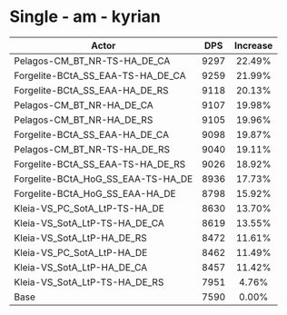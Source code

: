 # Single - am - kyrian
| Actor | DPS | Increase |
|---|:---:|:---:|
|Pelagos-CM_BT_NR-TS-HA_DE_CA|9297|22.49%|
|Forgelite-BCtA_SS_EAA-TS-HA_DE_CA|9259|21.99%|
|Forgelite-BCtA_SS_EAA-HA_DE_RS|9118|20.13%|
|Pelagos-CM_BT_NR-HA_DE_CA|9107|19.98%|
|Pelagos-CM_BT_NR-HA_DE_RS|9105|19.96%|
|Forgelite-BCtA_SS_EAA-HA_DE_CA|9098|19.87%|
|Pelagos-CM_BT_NR-TS-HA_DE_RS|9040|19.11%|
|Forgelite-BCtA_SS_EAA-TS-HA_DE_RS|9026|18.92%|
|Forgelite-BCtA_HoG_SS_EAA-TS-HA_DE|8936|17.73%|
|Forgelite-BCtA_HoG_SS_EAA-HA_DE|8798|15.92%|
|Kleia-VS_PC_SotA_LtP-TS-HA_DE|8630|13.70%|
|Kleia-VS_SotA_LtP-TS-HA_DE_CA|8619|13.55%|
|Kleia-VS_SotA_LtP-HA_DE_RS|8472|11.61%|
|Kleia-VS_PC_SotA_LtP-HA_DE|8462|11.49%|
|Kleia-VS_SotA_LtP-HA_DE_CA|8457|11.42%|
|Kleia-VS_SotA_LtP-TS-HA_DE_RS|7951|4.76%|
|Base|7590|0.00%|
